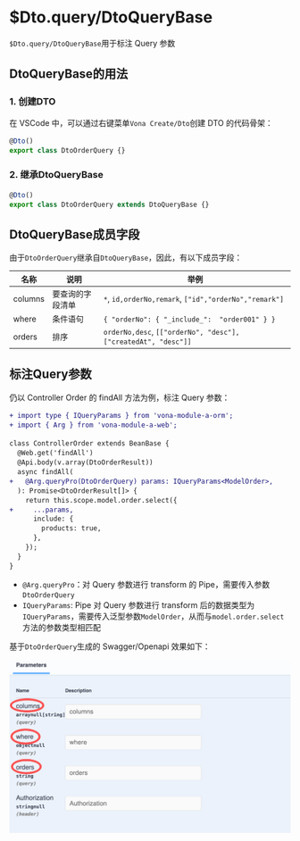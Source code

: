 # $Dto.query/DtoQueryBase

`$Dto.query/DtoQueryBase`用于标注 Query 参数

## DtoQueryBase的用法

### 1. 创建DTO

在 VSCode 中，可以通过右键菜单`Vona Create/Dto`创建 DTO 的代码骨架：

``` typescript
@Dto()
export class DtoOrderQuery {}
```

### 2. 继承DtoQueryBase

``` typescript
@Dto()
export class DtoOrderQuery extends DtoQueryBase {}
```

## DtoQueryBase成员字段

由于`DtoOrderQuery`继承自`DtoQueryBase`，因此，有以下成员字段：

|名称|说明|举例|
|--|--|--|
|columns|要查询的字段清单|`*`, `id,orderNo,remark`, `["id","orderNo","remark"]`|
|where|条件语句|`{ "orderNo": { "_include_":  "order001" } }`|
|orders|排序|`orderNo,desc`, `[["orderNo", "desc"], ["createdAt", "desc"]]`|

## 标注Query参数

仍以 Controller Order 的 findAll 方法为例，标注 Query 参数：

``` diff
+ import type { IQueryParams } from 'vona-module-a-orm';
+ import { Arg } from 'vona-module-a-web';

class ControllerOrder extends BeanBase {
  @Web.get('findAll')
  @Api.body(v.array(DtoOrderResult))
  async findAll(
+   @Arg.queryPro(DtoOrderQuery) params: IQueryParams<ModelOrder>,
  ): Promise<DtoOrderResult[]> {
    return this.scope.model.order.select({
+     ...params,
      include: {
        products: true,
      },
    });
  }
}
```

- `@Arg.queryPro`：对 Query 参数进行 transform 的 Pipe，需要传入参数`DtoOrderQuery`
- `IQueryParams`: Pipe 对 Query 参数进行 transform 后的数据类型为`IQueryParams`，需要传入泛型参数`ModelOrder`，从而与`model.order.select`方法的参数类型相匹配

基于`DtoOrderQuery`生成的 Swagger/Openapi 效果如下：

![](../../../../assets/img/orm/dto/dto-2.png)